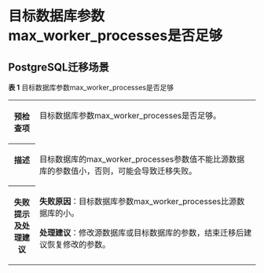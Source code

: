 # 目标数据库参数max\_worker\_processes是否足够<a name="drs_11_0047"></a>

## PostgreSQL迁移场景<a name="section187801525315"></a>

**表 1**  目标数据库参数max\_worker\_processes是否足够

<a name="table18108192214474"></a>
<table><tbody><tr id="row19108192294711"><th class="firstcol" valign="top" width="11%" id="mcps1.2.3.1.1"><p id="p191087222477"><a name="p191087222477"></a><a name="p191087222477"></a><strong id="b13108162214473"><a name="b13108162214473"></a><a name="b13108162214473"></a>预检查项</strong></p>
</th>
<td class="cellrowborder" valign="top" width="89%" headers="mcps1.2.3.1.1 "><p id="p01081022104711"><a name="p01081022104711"></a><a name="p01081022104711"></a>目标数据库参数max_worker_processes是否足够。</p>
</td>
</tr>
<tr id="row3108132254714"><th class="firstcol" valign="top" width="11%" id="mcps1.2.3.2.1"><p id="p1710810224473"><a name="p1710810224473"></a><a name="p1710810224473"></a><strong id="b510892211472"><a name="b510892211472"></a><a name="b510892211472"></a>描述</strong></p>
</th>
<td class="cellrowborder" valign="top" width="89%" headers="mcps1.2.3.2.1 "><p id="p15372705185323"><a name="p15372705185323"></a><a name="p15372705185323"></a>目标数据库的max_worker_processes参数值不能比源数据库的参数值小，否则，可能会导致迁移失败。</p>
</td>
</tr>
<tr id="row212432224711"><th class="firstcol" valign="top" width="11%" id="mcps1.2.3.3.1"><p id="p1412462211472"><a name="p1412462211472"></a><a name="p1412462211472"></a><strong id="b111246227470"><a name="b111246227470"></a><a name="b111246227470"></a>失败提示及<strong id="b15891153114115"><a name="b15891153114115"></a><a name="b15891153114115"></a>处理建议</strong></strong></p>
</th>
<td class="cellrowborder" valign="top" width="89%" headers="mcps1.2.3.3.1 "><p id="p2015019633418"><a name="p2015019633418"></a><a name="p2015019633418"></a><strong id="b7150136123410"><a name="b7150136123410"></a><a name="b7150136123410"></a>失败原因</strong>：目标数据库参数max_worker_processes比源数据库的小。</p>
<p id="p16150966343"><a name="p16150966343"></a><a name="p16150966343"></a><strong id="b18861151514619"><a name="b18861151514619"></a><a name="b18861151514619"></a>处理建议</strong>：修改源数据库或目标数据库的参数，结束迁移后建议恢复修改的参数。</p>
</td>
</tr>
</tbody>
</table>

